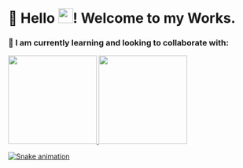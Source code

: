# 👋 Hello <img src=https://github.com/TheDudeThatCode/TheDudeThatCode/blob/master/Assets/Earth.gif width="30">! Welcome to my Works.


### 🌱 I am currently learning and looking to collaborate with:

 <div>
  <a href="https://github.com/Raphael-Bezerra/Raphael-Bezerra/edit/main/README.md">
  <img height="180em" src="https://github-readme-stats.vercel.app/api?username=raphael-bezerra&show_icons=true&theme=dark&include_all_commits=true&count_private=true"/>
  <img height="180em" src="https://github-readme-stats.vercel.app/api/top-langs/?username=raphael-bezerra&layout=compact&langs_count=7&theme=dark"/>
</div>

 
   <div> 

    
   ![Snake animation](https://github.com/Raphael-Bezerra/Raphael-Bezerra/blob/output/github-contribution-grid-snake.svg)   
 </div>
